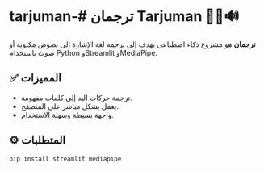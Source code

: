 # tarjuman-# ترجمان Tarjuman 🧠👐🔊

**ترجمان** هو مشروع ذكاء اصطناعي يهدف إلى ترجمة لغة الإشارة إلى نصوص مكتوبة أو صوت باستخدام Python وStreamlit وMediaPipe.

## ✅ المميزات
- ترجمة حركات اليد إلى كلمات مفهومة.
- يعمل بشكل مباشر على المتصفح.
- واجهة بسيطة وسهلة الاستخدام.

## ⚙️ المتطلبات
```bash
pip install streamlit mediapipe
